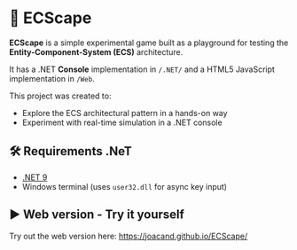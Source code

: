 # 🚀 ECScape

**ECScape** is a simple experimental game built as a playground for testing the **Entity-Component-System (ECS)** architecture.

It has a .NET **Console** implementation in `/.NET/` and a HTML5 JavaScript implementation in `/Web`.

This project was created to:
- Explore the ECS architectural pattern in a hands-on way
- Experiment with real-time simulation in a .NET console

## 🛠️ Requirements .NeT

- [.NET 9](https://dotnet.microsoft.com/)  
- Windows terminal (uses `user32.dll` for async key input)

## ▶️ Web version - Try it yourself

Try out the web version here: https://joacand.github.io/ECScape/
